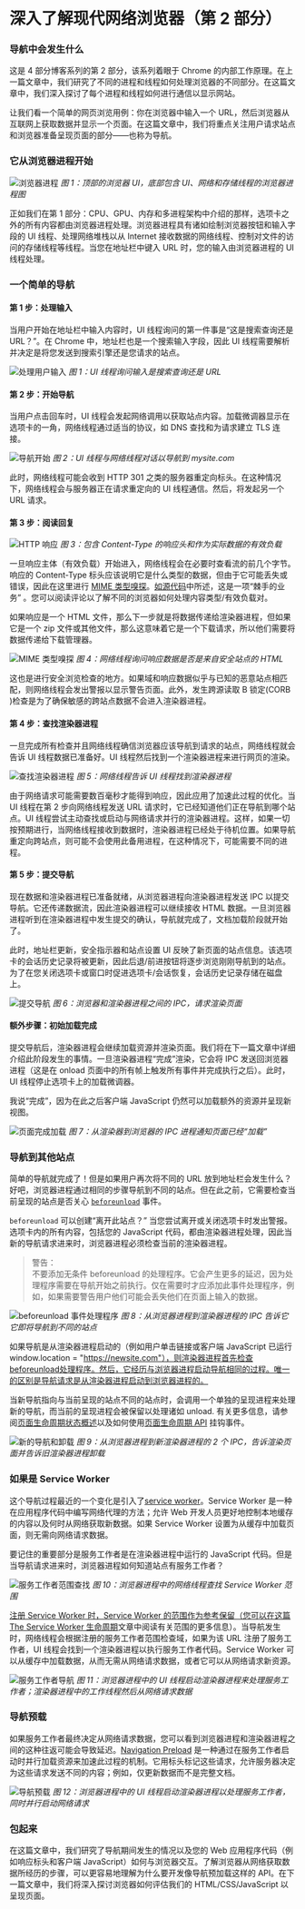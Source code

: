 
# 深入了解现代网络浏览器（第 2 部分）

### 导航中会发生什么

这是 4 部分博客系列的第 2 部分，该系列着眼于 Chrome 的内部工作原理。在上一篇文章中，我们研究了不同的进程和线程如何处理浏览器的不同部分。在这篇文章中，我们深入探讨了每个进程和线程如何进行通信以显示网站。

让我们看一个简单的网页浏览用例：你在浏览器中输入一个 URL，然后浏览器从互联网上获取数据并显示一个页面。在这篇文章中，我们将重点关注用户请求站点和浏览器准备呈现页面的部分——也称为导航。

### 它从浏览器进程开始

![浏览器进程](https://cdn.jsdelivr.net/gh/mopig/oss@master/uPic/202204/GSzlSm.jpg)
_图 1：顶部的浏览器 UI，底部包含 UI、网络和存储线程的浏览器进程图_

正如我们在第 1 部分：CPU、GPU、内存和多进程架构中介绍的那样，选项卡之外的所有内容都由浏览器进程处理。浏览器进程具有诸如绘制浏览器按钮和输入字段的 UI 线程、处理网络堆栈以从 Internet 接收数据的网络线程、控制对文件的访问的存储线程等线程。当您在地址栏中键入 URL 时，您的输入由浏览器进程的 UI 线程处理。

### 一个简单的导航

#### 第 1 步：处理输入

当用户开始在地址栏中输入内容时，UI 线程询问的第一件事是“这是搜索查询还是 URL？”。在 Chrome 中，地址栏也是一个搜索输入字段，因此 UI 线程需要解析并决定是将您发送到搜索引擎还是您请求的站点。

![处理用户输入](https://cdn.jsdelivr.net/gh/mopig/oss@master/uPic/202204/A5eTW5.jpg)
_图 1：UI 线程询问输入是搜索查询还是 URL_

#### 第 2 步：开始导航

当用户点击回车时，UI 线程会发起网络调用以获取站点内容。加载微调器显示在选项卡的一角，网络线程通过适当的协议，如 DNS 查找和为请求建立 TLS 连接。

![导航开始](https://cdn.jsdelivr.net/gh/mopig/oss@master/uPic/202204/Of6NdY.jpg)
_图 2：UI 线程与网络线程对话以导航到 mysite.com_

此时，网络线程可能会收到 HTTP 301 之类的服务器重定向标头。在这种情况下，网络线程会与服务器正在请求重定向的 UI 线程通信。然后，将发起另一个 URL 请求。

#### 第 3 步：阅读回复

![HTTP 响应](https://cdn.jsdelivr.net/gh/mopig/oss@master/uPic/202204/7wMUX8.jpg)
_图 3：包含 Content-Type 的响应头和作为实际数据的有效负载_

一旦响应主体（有效负载）开始进入，网络线程会在必要时查看流的前几个字节。响应的 Content-Type 标头应该说明它是什么类型的数据，但由于它可能丢失或错误，因此在这里进行 [MIME 类型嗅探](https://developer.mozilla.org/docs/Web/HTTP/Basics_of_HTTP/MIME_types)。[如源代码](https://cs.chromium.org/chromium/src/net/base/mime_sniffer.cc?sq=package:chromium&dr=CS&l=5)中所述，这是一项“棘手的业务” 。您可以阅读评论以了解不同的浏览器如何处理内容类型/有效负载对。

如果响应是一个 HTML 文件，那么下一步就是将数据传递给渲染器进程，但如果它是一个 zip 文件或其他文件，那么这意味着它是一个下载请求，所以他们需要将数据传递给下载管理器。

![MIME 类型嗅探](https://cdn.jsdelivr.net/gh/mopig/oss@master/uPic/202204/Ya3VJK.jpg)
_图 4：网络线程询问响应数据是否是来自安全站点的 HTML_

这也是进行安全浏览检查的地方。如果域和响应数据似乎与已知的恶意站点相匹配，则网络线程会发出警报以显示警告页面。此外，发生跨源读取 B 锁定(CORB )检查是为了确保敏感的跨站点数据不会进入渲染器进程。

#### 第 4 步：查找渲染器进程

一旦完成所有检查并且网络线程确信浏览器应该导航到请求的站点，网络线程就会告诉 UI 线程数据已准备好。UI 线程然后找到一个渲染器进程来进行网页的渲染。

![查找渲染器进程](https://cdn.jsdelivr.net/gh/mopig/oss@master/uPic/202204/rqNurT.jpg)
_图 5：网络线程告诉 UI 线程找到渲染器进程_

由于网络请求可能需要数百毫秒才能得到响应，因此应用了加速此过程的优化。当 UI 线程在第 2 步向网络线程发送 URL 请求时，它已经知道他们正在导航到哪个站点。UI 线程尝试主动查找或启动与网络请求并行的渲染器进程。这样，如果一切按预期进行，当网络线程接收到数据时，渲染器进程已经处于待机位置。如果导航重定向跨站点，则可能不会使用此备用进程，在这种情况下，可能需要不同的进程。

#### 第 5 步：提交导航

现在数据和渲染器进程已准备就绪，从浏览器进程向渲染器进程发送 IPC 以提交导航。它还传递数据流，因此渲染器进程可以继续接收 HTML 数据。一旦浏览器进程听到在渲染器进程中发生提交的确认，导航就完成了，文档加载阶段就开始了。

此时，地址栏更新，安全指示器和站点设置 UI 反映了新页面的站点信息。该选项卡的会话历史记录将被更新，因此后退/前进按钮将逐步浏览刚刚导航到的站点。为了在您关闭选项卡或窗口时促进选项卡/会话恢复，会话历史记录存储在磁盘上。

![提交导航](https://cdn.jsdelivr.net/gh/mopig/oss@master/uPic/202204/DRh1s5.jpg)
_图 6：浏览器和渲染器进程之间的 IPC，请求渲染页面_

#### 额外步骤：初始加载完成

提交导航后，渲染器进程会继续加载资源并渲染页面。我们将在下一篇文章中详细介绍此阶段发生的事情。一旦渲染器进程“完成”渲染，它会将 IPC 发送回浏览器进程（这是在 onload 页面中的所有帧上触发所有事件并完成执行之后）。此时，UI 线程停止选项卡上的加载微调器。

我说“完成”，因为在此之后客户端 JavaScript 仍然可以加载额外的资源并呈现新视图。

![页面完成加载](https://cdn.jsdelivr.net/gh/mopig/oss@master/uPic/202204/wk4gI7.jpg)
_图 7：从渲染器到浏览器的 IPC 进程通知页面已经“加载”_

### 导航到其他站点

简单的导航就完成了！但是如果用户再次将不同的 URL 放到地址栏会发生什么？好吧，浏览器进程通过相同的步骤导航到不同的站点。但在此之前，它需要检查当前呈现的站点是否关心 [`beforeunload`](https://developer.mozilla.org/docs/Web/Events/beforeunload) 事件。

`beforeunload` 可以创建“离开此站点？” 当您尝试离开或关闭选项卡时发出警报。选项卡内的所有内容，包括您的 JavaScript 代码，都由渲染器进程处理，因此当新的导航请求进来时，浏览器进程必须检查当前的渲染器进程。

> 警告：  
> 不要添加无条件 beforeunload 的处理程序。它会产生更多的延迟，因为处理程序需要在导航开始之前执行。仅在需要时才应添加此事件处理程序，例如，如果需要警告用户他们可能会丢失他们在页面上输入的数据。

![beforeunload 事件处理程序](https://cdn.jsdelivr.net/gh/mopig/oss@master/uPic/202204/b61Cky.jpg)
_图 8：从浏览器进程到渲染器进程的 IPC 告诉它它即将导航到不同的站点_

如果导航是从渲染器进程启动的（例如用户单击链接或客户端 JavaScript 已运行 window.location = "https://newsite.com"），则渲染器进程首先检查beforeunload处理程序。然后，它经历与浏览器进程启动导航相同的过程。唯一的区别是导航请求是从渲染器进程启动到浏览器进程的。

当新导航指向与当前呈现的站点不同的站点时，会调用一个单独的呈现进程来处理新的导航，而当前的呈现进程会被保留以处理诸如 unload. 有关更多信息，请参阅[页面生命周期状态概述](https://developers.google.com/web/updates/2018/07/page-lifecycle-api#overview_of_page_lifecycle_states_and_events)以及如何使用[页面生命周期 API](https://developers.google.com/web/updates/2018/07/page-lifecycle-api) 挂钩事件。

![新的导航和卸载](https://cdn.jsdelivr.net/gh/mopig/oss@master/uPic/202204/QalfkS.jpg)
_图 9：从浏览器进程到新渲染器进程的 2 个 IPC，告诉渲染页面并告诉旧渲染器进程卸载_

### 如果是 Service Worker

这个导航过程最近的一个变化是引入了[service worker](https://developers.google.com/web/fundamentals/primers/service-workers/)。Service Worker 是一种在应用程序代码中编写网络代理的方法；允许 Web 开发人员更好地控制本地缓存的内容以及何时从网络获取新数据。如果 Service Worker 设置为从缓存中加载页面，则无需向网络请求数据。

要记住的重要部分是服务工作者是在渲染器进程中运行的 JavaScript 代码。但是当导航请求进来时，浏览器进程如何知道站点有服务工作者？

![服务工作者范围查找](https://cdn.jsdelivr.net/gh/mopig/oss@master/uPic/202204/0s8VxB.jpg)
_图 10：浏览器进程中的网络线程查找 Service Worker 范围_

[注册 Service Worker 时，Service Worker 的范围作为参考保留（您可以在这篇 The Service Worker 生命周期](https://developers.google.com/web/fundamentals/primers/service-workers/lifecycle)文章中阅读有关范围的更多信息）。当导航发生时，网络线程会根据注册的服务工作者范围检查域，如果为该 URL 注册了服务工作者，UI 线程会找到一个渲染器进程以执行服务工作者代码。Service Worker 可以从缓存中加载数据，从而无需从网络请求数据，或者它可以从网络请求新资源。

![服务工作者导航](https://cdn.jsdelivr.net/gh/mopig/oss@master/uPic/202204/Q2dStC.jpg)
_图 11：浏览器进程中的 UI 线程启动渲染器进程来处理服务工作者；渲染器进程中的工作线程然后从网络请求数据_

### 导航预载

如果服务工作者最终决定从网络请求数据，您可以看到浏览器进程和渲染器进程之间的这种往返可能会导致延迟。[Navigation Preload](https://developers.google.com/web/updates/2017/02/navigation-preload) 是一种通过在服务工作者启动时并行加载资源来加速此过程的机制。它用标头标记这些请求，允许服务器决定为这些请求发送不同的内容；例如，仅更新数据而不是完整文档。

![导航预载](https://cdn.jsdelivr.net/gh/mopig/oss@master/uPic/202204/HwLdbZ.jpg)
_图 12：浏览器进程中的 UI 线程启动渲染器进程以处理服务工作者，同时并行启动网络请求_

### 包起来

在这篇文章中，我们研究了导航期间发生的情况以及您的 Web 应用程序代码（例如响应标头和客户端 JavaScript）如何与浏览器交互。了解浏览器从网络获取数据所经历的步骤，可以更容易地理解为什么要开发像导航预加载这样的 API。在下一篇文章中，我们将深入探讨浏览器如何评估我们的 HTML/CSS/JavaScript 以呈现页面。
